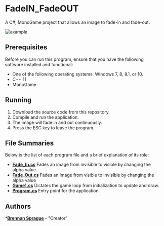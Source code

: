 # FadeIN_FadeOUT
A C#, MonoGame project that allows an image to fade-in and fade-out. 

![example](Reference/example.png)

## Prerequisites
Before you can run this program, ensure that you have the following software installed and functional:
* One of the following operating systems: Windows 7, 8, 8.1, or 10.
* C++ 11
* MonoGame

## Running
1. Download the source code from this repository.
2. Compile and run the application.
3. The image will fade in and out continuously.
4. Press the ESC key to leave the program.

## File Summaries
Below is the list of each program file and a brief explanation of its role:
* [__Fade_In.cs__](Fade_In.cs) Fades an image from invisible to visible by changing the alpha value.
* [__Fade_Out.cs__](Fade_Out.cs) Fades an image from visible to invisible by changing the alpha value
* [__Game1.cs__](Game1.cs) Dictates the game loop from initialization to update and draw.
* [__Program.cs__](Program.cs) Entry point for the application.

## Authors
*[**Brennan Sprague**](https://github.com/b-Sprague) - "Creator"
